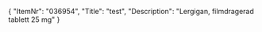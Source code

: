 {
  "ItemNr": "036954",
  "Title": "test",
  "Description": "Lergigan, filmdragerad tablett 25 mg"
}